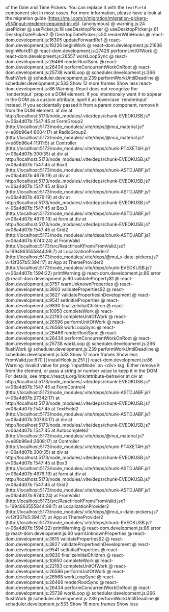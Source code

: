 of the Date and Time Pickers.
You can replace it with the `textField` component slot in most cases.
For more information, please have a look at the migration guide (https://mui.com/x/migration/migration-pickers-v5/#input-renderer-required-in-v5).
(anonymous) @ warning.js:24
usePicker @ usePicker.js:18
useDesktopPicker @ useDesktopPicker.js:61
DesktopDatePicker2 @ DesktopDatePicker.js:50
renderWithHooks @ react-dom.development.js:16305
updateForwardRef @ react-dom.development.js:19226
beginWork @ react-dom.development.js:21636
beginWork$1 @ react-dom.development.js:27426
performUnitOfWork @ react-dom.development.js:26557
workLoopSync @ react-dom.development.js:26466
renderRootSync @ react-dom.development.js:26434
performConcurrentWorkOnRoot @ react-dom.development.js:25738
workLoop @ scheduler.development.js:266
flushWork @ scheduler.development.js:239
performWorkUntilDeadline @ scheduler.development.js:533
Show 12 more frames
Show less
react-dom.development.js:86 Warning: React does not recognize the `renderInput` prop on a DOM element. If you intentionally want it to appear in the DOM as a custom attribute, spell it as lowercase `renderinput` instead. If you accidentally passed it from a parent component, remove it from the DOM element.
    at div
    at http://localhost:5173/node_modules/.vite/deps/chunk-EVEOKUSB.js?v=06a4d07b:1547:45
    at FormGroup2 (http://localhost:5173/node_modules/.vite/deps/@mui_material.js?v=e89b96e4:8004:17)
    at RadioGroup2 (http://localhost:5173/node_modules/.vite/deps/@mui_material.js?v=e89b96e4:11911:5)
    at Controller (http://localhost:5173/node_modules/.vite/deps/chunk-PT4XET4H.js?v=06a4d07b:300:35)
    at div
    at http://localhost:5173/node_modules/.vite/deps/chunk-EVEOKUSB.js?v=06a4d07b:1547:45
    at Box3 (http://localhost:5173/node_modules/.vite/deps/chunk-ASTDJABF.js?v=06a4d07b:4676:19)
    at div
    at http://localhost:5173/node_modules/.vite/deps/chunk-EVEOKUSB.js?v=06a4d07b:1547:45
    at Box3 (http://localhost:5173/node_modules/.vite/deps/chunk-ASTDJABF.js?v=06a4d07b:4676:19)
    at div
    at http://localhost:5173/node_modules/.vite/deps/chunk-EVEOKUSB.js?v=06a4d07b:1547:45
    at Box3 (http://localhost:5173/node_modules/.vite/deps/chunk-ASTDJABF.js?v=06a4d07b:4676:19)
    at form
    at div
    at http://localhost:5173/node_modules/.vite/deps/chunk-EVEOKUSB.js?v=06a4d07b:1547:45
    at Grid2 (http://localhost:5173/node_modules/.vite/deps/chunk-ASTDJABF.js?v=06a4d07b:6740:24)
    at FromValid (http://localhost:5173/src/ReactHooKFrom/FromValid.jsx?t=1694863555844:99:7)
    at LocalizationProvider2 (http://localhost:5173/node_modules/.vite/deps/@mui_x-date-pickers.js?v=f2f357b5:394:17)
    at App
    at ThemeProvider2 (http://localhost:5173/node_modules/.vite/deps/chunk-EVEOKUSB.js?v=06a4d07b:1594:22)
printWarning @ react-dom.development.js:86
error @ react-dom.development.js:60
validateProperty$1 @ react-dom.development.js:3757
warnUnknownProperties @ react-dom.development.js:3803
validateProperties$2 @ react-dom.development.js:3827
validatePropertiesInDevelopment @ react-dom.development.js:9541
setInitialProperties @ react-dom.development.js:9830
finalizeInitialChildren @ react-dom.development.js:10950
completeWork @ react-dom.development.js:22193
completeUnitOfWork @ react-dom.development.js:26596
performUnitOfWork @ react-dom.development.js:26568
workLoopSync @ react-dom.development.js:26466
renderRootSync @ react-dom.development.js:26434
performConcurrentWorkOnRoot @ react-dom.development.js:25738
workLoop @ scheduler.development.js:266
flushWork @ scheduler.development.js:239
performWorkUntilDeadline @ scheduler.development.js:533
Show 17 more frames
Show less
FromValid.jsx:670 []
installHook.js:251 []
react-dom.development.js:86 Warning: Invalid value for prop `inputMode` on <div> tag. Either remove it from the element, or pass a string or number value to keep it in the DOM. For details, see https://reactjs.org/link/attribute-behavior 
    at div
    at http://localhost:5173/node_modules/.vite/deps/chunk-EVEOKUSB.js?v=06a4d07b:1547:45
    at FormControl4 (http://localhost:5173/node_modules/.vite/deps/chunk-ASTDJABF.js?v=06a4d07b:27342:17)
    at http://localhost:5173/node_modules/.vite/deps/chunk-EVEOKUSB.js?v=06a4d07b:1547:45
    at TextField2 (http://localhost:5173/node_modules/.vite/deps/chunk-ASTDJABF.js?v=06a4d07b:30763:17)
    at div
    at http://localhost:5173/node_modules/.vite/deps/chunk-EVEOKUSB.js?v=06a4d07b:1547:45
    at Autocomplete2 (http://localhost:5173/node_modules/.vite/deps/@mui_material.js?v=e89b96e4:2608:17)
    at Controller (http://localhost:5173/node_modules/.vite/deps/chunk-PT4XET4H.js?v=06a4d07b:300:35)
    at div
    at http://localhost:5173/node_modules/.vite/deps/chunk-EVEOKUSB.js?v=06a4d07b:1547:45
    at Box3 (http://localhost:5173/node_modules/.vite/deps/chunk-ASTDJABF.js?v=06a4d07b:4676:19)
    at form
    at div
    at http://localhost:5173/node_modules/.vite/deps/chunk-EVEOKUSB.js?v=06a4d07b:1547:45
    at Grid2 (http://localhost:5173/node_modules/.vite/deps/chunk-ASTDJABF.js?v=06a4d07b:6740:24)
    at FromValid (http://localhost:5173/src/ReactHooKFrom/FromValid.jsx?t=1694863555844:99:7)
    at LocalizationProvider2 (http://localhost:5173/node_modules/.vite/deps/@mui_x-date-pickers.js?v=f2f357b5:394:17)
    at App
    at ThemeProvider2 (http://localhost:5173/node_modules/.vite/deps/chunk-EVEOKUSB.js?v=06a4d07b:1594:22)
printWarning @ react-dom.development.js:86
error @ react-dom.development.js:60
warnUnknownProperties @ react-dom.development.js:3815
validateProperties$2 @ react-dom.development.js:3827
validatePropertiesInDevelopment @ react-dom.development.js:9541
setInitialProperties @ react-dom.development.js:9830
finalizeInitialChildren @ react-dom.development.js:10950
completeWork @ react-dom.development.js:22193
completeUnitOfWork @ react-dom.development.js:26596
performUnitOfWork @ react-dom.development.js:26568
workLoopSync @ react-dom.development.js:26466
renderRootSync @ react-dom.development.js:26434
performConcurrentWorkOnRoot @ react-dom.development.js:25738
workLoop @ scheduler.development.js:266
flushWork @ scheduler.development.js:239
performWorkUntilDeadline @ scheduler.development.js:533
Show 16 more frames
Show less